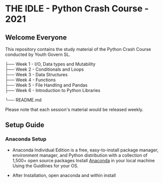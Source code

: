 # THE IDLE -  Python Crash Course - 2021

## Welcome Everyone 

This repository contains the study material of the Python Crash Course conducted by Youth Govern SL.


├── Week 1  - I/O, Data types and Mutability              
├── Week 2  - Conditionals and Loops                  
├── Week 3  - Data Structures                   
├── Week 4  - Functions                 
├── Week 5  - File Handling and Pandas               
├── Week 6  - Introduction to Python Libraries

└── README.md

Please note that each session's material would be released weekly.


## Setup Guide 

### Anaconda Setup


- Anaconda Individual Edition is a free, easy-to-install package manager, environment manager, and Python distribution with a collection of 1,500+ open source packages
Install [Anaconda](https://docs.anaconda.com/anaconda/install/) in your local machine Using the Guidlines for your OS.

- After Installation, open anaconda and within install   
